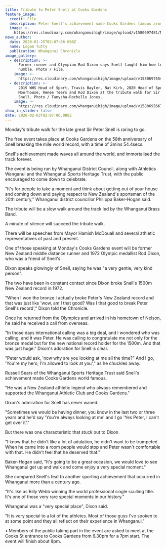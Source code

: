 ```yaml
---
title: Tribute to Peter Snell at Cooks Gardens
feature_image:
  credit: File.
  description: Peter Snell's achievement made Cooks Gardens famous around the world.
  image: >-
    https://res.cloudinary.com/whanganuihigh/image/upload/v1580697481/News/Peter_Snell_Chron_25.1.20.jpg
news_author:
  date: 2020-01-25T02:07:06.060Z
  name: Logan Tutty
  publication: Whanganui Chronicle
image_gallery:
  - description: >-
      Former runner and Olympian Rod Dixon says Snell taught him how to be
      humble. Photo / File.
    image: >-
      https://res.cloudinary.com/whanganuihigh/image/upload/v1580697554/News/Rod_Dixon._Chron_25.1.20.jpg
  - description: >-
      2019 WHS Head of Sport, Travis Bayler, Nat Kirk, 2020 Head of Sport Jakob
      Moorhouse, Renee Teers and Rod Dixon at the tribute walk for Sir Peter
      Snell. Photo / Tanysha-Rochelle Jones.
    image: >-
      https://res.cloudinary.com/whanganuihigh/image/upload/v1580695667/News/Peter_Snell_tribute_walk.Chron_25.1.20.jpg
show_in_slider: false
date: 2020-02-03T02:07:06.080Z
---
```

Monday's tribute walk for the late great Sir Peter Snell is raring to go.

The free event takes place at Cooks Gardens on the 58th anniversary of Snell breaking the mile world record, with a time of 3mins 54.4secs.

Snell's achievement made waves all around the world, and immortalised the track forever.

The event is being run by Whanganui District Council, along with Athletics Wanganui and the Whanganui Sports Heritage Trust, with the public encouraged to come down to celebrate.

"It's for people to take a moment and think about getting out of your house and coming down and paying respect to New Zealand's sportsman of the 20th century," Whanganui district councillor Philippa Baker-Hogan said.

The tribute will be a slow walk around the track led by the Whanganui Brass Band.

A minute of silence will succeed the tribute walk.

There will be speeches from Mayor Hamish McDouall and several athletic representatives of past and present.

One of those speaking at Monday's Cooks Gardens event will be former New Zealand middle distance runner and 1972 Olympic medallist Rod Dixon, who was a friend of Snell's.

Dixon speaks glowingly of Snell, saying he was "a very gentle, very kind person".

The two have been in constant contact since Dixon broke Snell's 1500m New Zealand record in 1972.

"When I won the bronze I actually broke Peter's New Zealand record and that was just like 'wow, am I that good? Was I that good to break Peter Snell's record'," Dixon told the Chronicle.

Once he returned from the Olympics and arrived in his hometown of Nelson, he said he received a call from overseas.

"In those days international calling was a big deal, and I wondered who was calling, and it was Peter. He was calling to congratulate me not only for the bronze medal but for the new national record holder for the 1500m. And that was just huge."
Dixon's adoration for Snell is clear.

"Peter would ask, 'now why are you looking at me all the time?" And I go, 'You're my hero, I'm allowed to look at you'," as he chuckles away.

Russell Sears of the Whanganui Sports Heritage Trust said Snell's achievement made Cooks Gardens world famous.

"He was a New Zealand athletic legend who always remembered and supported the Whanganui Athletic Club and Cooks Gardens."

Dixon's admiration for Snell has never waned.

"Sometimes we would be having dinner, you know in the last two or three years and he'd say 'You're always looking at me' and I go 'Yes Peter, I can't get over it'."

But there was one characteristic that stuck out to Dixon.

"I know that he didn't like a lot of adulation, he didn't want to be trumpeted. When he came into a room people would stop and Peter wasn't comfortable with that. He didn't feel that he deserved that."

Baker-Hogan said, "It's going to be a great occasion, we would love to see Whanganui get up and walk and come enjoy a very special moment."

She compared Snell's feat to another sporting achievement that occurred in Whanganui more than a century ago.

"It's like as Billy Webb winning the world professional single sculling title. It's one of those very rare special moments in our history."

Whanganui was a "very special place", Dixon said.

"It is very special to a lot of the athletes. Most of those guys I've spoken to at some point and they all reflect on their experience in Whanganui."

• Members of the public taking part in the event are asked to meet at the Cooks St entrance to Cooks Gardens from 6.30pm for a 7pm start. The event will finish about 8pm.
